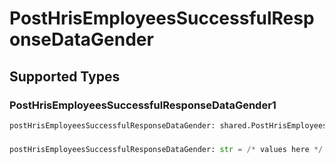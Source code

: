 # PostHrisEmployeesSuccessfulResponseDataGender


## Supported Types

### PostHrisEmployeesSuccessfulResponseDataGender1

```python
postHrisEmployeesSuccessfulResponseDataGender: shared.PostHrisEmployeesSuccessfulResponseDataGender1 = /* values here */
```

### 

```python
postHrisEmployeesSuccessfulResponseDataGender: str = /* values here */
```


